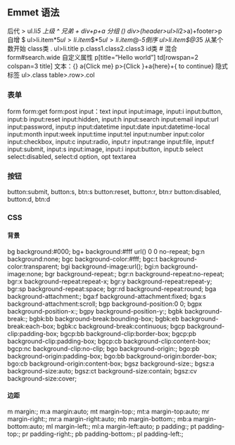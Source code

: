 ## Emmet 语法

后代     >      ul.li*5
上级     ^
兄弟     +      div+p+a
分组     ()     div>(header>ul>li*2>a)+footer>p
自增     $      ul>li.item$*5  ul>li.item$$$*5
                ul>li.item$@-*5倒序
                ul>li.item$@3*5 从某个数开始
class类 .       ul>li.title  p.class1.class2.class3
id类    #
混合            form#search.wide
自定义属性      p[title=”Hello world”] td[rowspan=2 colspan=3 title]
文本：{}        a{Click me}  p>{Click }+a{here}+{ to continue}
隐式标签        ul>.class       table>.row>.col


### 表单
form
form:get
form:post
input：text input
input:image, input:i
input:button, input:b
input:reset
input:hidden, input:h
input:search
input:email
input:url
input:password, input:p
input:datetime
input:date
input:datetime-local
input:month
input:week
input:time
input:tel
input:number
input:color
input:checkbox, input:c
input:radio, input:r
input:range
input:file, input:f
input:submit, input:s
input:image, input:i
input:button, input:b
select
select:disabled, select:d
option, opt
textarea

### 按钮
button:submit, button:s, btn:s
button:reset, button:r, btn:r
button:disabled, button:d, btn:d

### CSS
#### 背景
bg      background:#000;
bg+     background:#fff url() 0 0 no-repeat;
bg:n    background:none;
bgc     background-color:#fff;
bgc:t   background-color:transparent;
bgi     background-image:url();
bgi:n   background-image:none;
bgr     background-repeat:;
bgr:n   background-repeat:no-repeat;
bgr:x   background-repeat:repeat-x;
bgr:y   background-repeat:repeat-y;
bgr:sp  background-repeat:space;
bgr:rd  background-repeat:round;
bga     background-attachment:;
bga:f   background-attachment:fixed;
bga:s   background-attachment:scroll;
bgp     background-position:0 0;
bgpx    background-position-x:;
bgpy    background-position-y:;
bgbk    background-break:;
bgbk:bb background-break:bounding-box;
bgbk:eb background-break:each-box;
bgbk:c  background-break:continuous;
bgcp    background-clip:padding-box;
bgcp:bb background-clip:border-box;
bgcp:pb background-clip:padding-box;
bgcp:cb background-clip:content-box;
bgcp:nc background-clip:no-clip;
bgo     background-origin:;
bgo:pb  background-origin:padding-box;
bgo:bb  background-origin:border-box;
bgo:cb  background-origin:content-box;
bgsz    background-size:;
bgsz:a  background-size:auto;
bgsz:ct background-size:contain;
bgsz:cv background-size:cover;

#### 边距
m       margin:;
m:a     margin:auto;
mt      margin-top:;
mt:a    margin-top:auto;
mr      margin-right:;
mr:a    margin-right:auto;
mb      margin-bottom:;
mb:a    margin-bottom:auto;
ml      margin-left:;
ml:a    margin-left:auto;
p       padding:;
pt      padding-top:;
pr      padding-right:;
pb      padding-bottom:;
pl      padding-left:;
